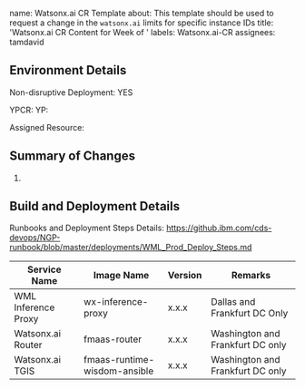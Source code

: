 name: Watsonx.ai CR Template
about: This template should be used to request a change in the `watsonx.ai` limits for specific instance IDs
title: 'Watsonx.ai CR Content for Week of <Month Day Year>'
labels: Watsonx.ai-CR
assignees: tamdavid

## Environment Details
Non-disruptive Deployment: YES

YPCR: <Month Day Year>
YP: <Month Day Year>

Assigned Resource: 

## Summary of Changes
1. 



## Build and Deployment Details

Runbooks and Deployment Steps Details: https://github.ibm.com/cds-devops/NGP-runbook/blob/master/deployments/WML_Prod_Deploy_Steps.md

|Service Name|Image Name|Version|Remarks|
|----------------|----------------|---------|-----|
|WML Inference Proxy|wx-inference-proxy| x.x.x |Dallas and Frankfurt DC Only|
|Watsonx.ai Router|fmaas-router| x.x.x |Washington and Frankfurt DC only|
|Watsonx.ai TGIS|fmaas-runtime-wisdom-ansible| x.x.x |Washington and Frankfurt DC only|

